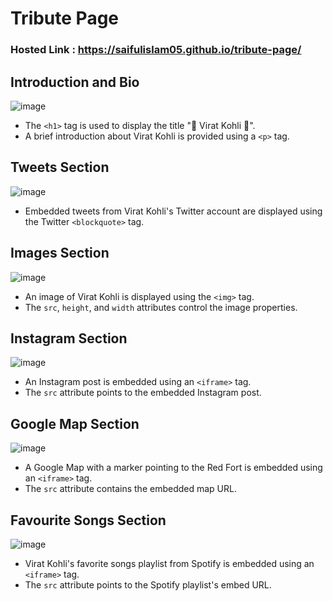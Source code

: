 # Tribute Page

### Hosted Link : https://saifulislam05.github.io/tribute-page/
## Introduction and Bio

![image](https://github.com/saifulislam05/tribute-page/assets/73392705/9486f049-d182-48d7-b399-eafdac292f0a)

- The `<h1>` tag is used to display the title "🏏 Virat Kohli 🏏".
- A brief introduction about Virat Kohli is provided using a `<p>` tag.

## Tweets Section
![image](https://github.com/saifulislam05/tribute-page/assets/73392705/ca5c914e-ee2f-447d-a965-5a33bec1869a)

- Embedded tweets from Virat Kohli's Twitter account are displayed using the Twitter `<blockquote>` tag.

## Images Section
![image](https://github.com/saifulislam05/tribute-page/assets/73392705/2e6a3ace-8952-4122-a687-5a401398c959)

- An image of Virat Kohli is displayed using the `<img>` tag.
- The `src`, `height`, and `width` attributes control the image properties.

## Instagram Section
![image](https://github.com/saifulislam05/tribute-page/assets/73392705/0e56bed5-4864-4119-a6d9-98af8743d3ca)

- An Instagram post is embedded using an `<iframe>` tag.
- The `src` attribute points to the embedded Instagram post.

## Google Map Section
![image](https://github.com/saifulislam05/tribute-page/assets/73392705/264f9dd0-7362-48ea-85f7-73c925c0e752)

- A Google Map with a marker pointing to the Red Fort is embedded using an `<iframe>` tag.
- The `src` attribute contains the embedded map URL.

## Favourite Songs Section
![image](https://github.com/saifulislam05/tribute-page/assets/73392705/1414971c-87de-48c0-9ec7-1b453d6df39d)

- Virat Kohli's favorite songs playlist from Spotify is embedded using an `<iframe>` tag.
- The `src` attribute points to the Spotify playlist's embed URL.

